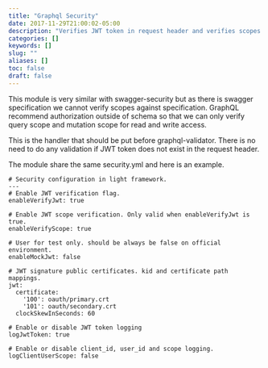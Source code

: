 ```yaml
---
title: "Graphql Security"
date: 2017-11-29T21:00:02-05:00
description: "Verifies JWT token in request header and verifies scopes if it is enabled."
categories: []
keywords: []
slug: ""
aliases: []
toc: false
draft: false
---
```


This module is very similar with swagger-security but as there is swagger specification we cannot verify scopes against specification. GraphQL recommend authorization outside of schema so that we can only verify query scope and mutation scope for read and write access.

This is the handler that should be put before graphql-validator. There is no need to do any validation if JWT token does not exist in the request header.

The module share the same security.yml and here is an example.

```
# Security configuration in light framework.
---
# Enable JWT verification flag.
enableVerifyJwt: true

# Enable JWT scope verification. Only valid when enableVerifyJwt is true.
enableVerifyScope: true

# User for test only. should be always be false on official environment.
enableMockJwt: false

# JWT signature public certificates. kid and certificate path mappings.
jwt:
  certificate:
    '100': oauth/primary.crt
    '101': oauth/secondary.crt
  clockSkewInSeconds: 60

# Enable or disable JWT token logging
logJwtToken: true

# Enable or disable client_id, user_id and scope logging.
logClientUserScope: false
```